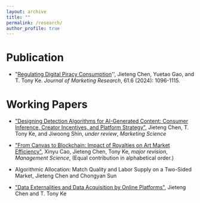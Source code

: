 ```yaml
---
layout: archive
title: ""
permalink: /research/
author_profile: true
---
```


Publication
======
* "[Regulating Digital Piracy Consumption](https://journals.sagepub.com/doi/10.1177/00222437241256372)'', Jieteng Chen, Yuetao Gao, and T. Tony Ke. *Journal of Marketing Research*, 61.6 (2024): 1096-1115.



Working Papers
======
* ["Designing Detection Algorithms for AI-Generated Content: Consumer Inference, Creator Incentives, and Platform Strategy"](https://jietengchen.github.io/files/detection_JMP.pdf), Jieteng Chen, T. Tony Ke, and Jiwoong Shin, *under review*, *Marketing Science*

* ["From Canvas to Blockchain: Impact of Royalties on Art Market Efficiency"](https://jietengchen.github.io/files/art.pdf), Xinyu Cao, Jieteng Chen, Tony Ke, *major revision*, *Management Science*,   (Equal contribution in alphabetical order.)

* Algorithmic Allocation: Match Quality and Labor Supply on a Two-Sided Market, Jieteng Chen and Chongyan Sun

* ["Data Externalities and Data Acquisition by Online Platforms"](https://jietengchen.github.io/files/data_externalities.pdf), Jieteng Chen and T. Tony Ke


